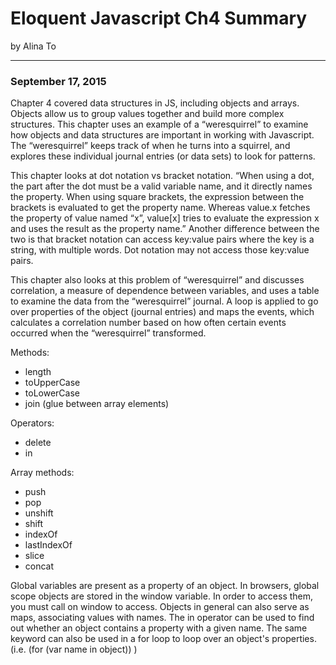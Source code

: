 Eloquent Javascript Ch4 Summary
===============================

by Alina To
___________

### September 17, 2015

Chapter 4 covered data structures in JS, including objects and arrays. Objects allow us to group values together and build more complex structures. This chapter uses an example of a “weresquirrel” to examine how objects and data structures are important in working with Javascript. The “weresquirrel” keeps track of when he turns into a squirrel, and explores these individual journal entries (or data sets) to look for patterns.

This chapter looks at dot notation vs bracket notation. “When using a dot, the part after the dot must be a valid variable name, and it directly names the property. When using square brackets, the expression between the brackets is evaluated to get the property name. Whereas value.x fetches the property of value named “x”, value[x] tries to evaluate the expression x and uses the result as the property name.” Another difference between the two is that bracket notation can access key:value pairs where the key is a string, with multiple words. Dot notation may not access those key:value pairs.

This chapter also looks at this problem of “weresquirrel” and discusses correlation, a measure of dependence between variables, and uses a table to examine the data from the “weresquirrel” journal. A loop is applied to go over properties of the object (journal entries) and maps the events, which calculates a correlation number based on how often certain events occurred when the “weresquirrel” transformed.

Methods:

* length
* toUpperCase
* toLowerCase
* join (glue between array elements)

Operators:

* delete
* in

Array methods:

* push
* pop
* unshift
* shift
* indexOf
* lastIndexOf
* slice
* concat

Global variables are present as a property of an object. In browsers, global scope objects are stored in the window variable. In order to access them, you must call on window to access. Objects in general can also serve as maps, associating values with names. The in operator can be used to find out whether an object contains a property with a given name. The same keyword can also be used in a for loop to loop over an object's properties. (i.e. (for (var name in object))  )
